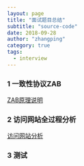```yaml
---
layout: page
title: "面试题目总结"
subtitle: "source-code"
date: 2018-09-28
author: "zhangping"
category: true
tags:
  - interview
---
```

### 1 一致性协议ZAB
[ZAB原理说明](https://www.jianshu.com/p/fb527a64deee)
### 2 访问网站全过程分析
[访问网站分析](https://blog.csdn.net/yonggeit/article/details/72857630)
### 3 测试






 	
  
